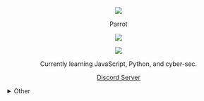<p align="center">  
<img src="https://cdn.discordapp.com/attachments/866127480880627722/915309950086033459/unknown.png">
</p>
<p align="center">
    Parrot
<p align="center">  
<img src="https://komarev.com/ghpvc/?username=RealParrot&color=grey">
</p>
    <p align="center">
  <img src="https://discord.c99.nl/widget/theme-4/314843599256944641.png" />
</p>
<p align="center">
Currently learning JavaScript, Python, and cyber-sec.
<p align="center">
    <a href="https://discord.gg/3TD5zKcwM9">Discord Server</a>
  
<details>
  <summary>Other</summary>
<details>
    
  <summary>Social</summary>
    <p align="center">
    Social:
<p align="center"> 
    ﹒
    <a href="https://steamcommunity.com/id/zuki1337/">Steam</a>
    ﹒    
</p>
</details>
<details>
  <summary>Contact</summary>
    <p align="center">
    Contact Me Through :
<p align="center"> 
    ﹒
    <a href="https://discord.com/users/314843599256944641">Discord</a>
    ﹒
<p align="center">
Or contact@adamp.eu
</p>
</details>
<details>
  <summary>Stats</summary>
    <img src="https://github-readme-stats.vercel.app/api?username=g3y&show_icons=true&count_private=true&hide_title=true">
  <img src="https://github-readme-stats.vercel.app/api/top-langs/?username=g3y">
</details>
</details>
